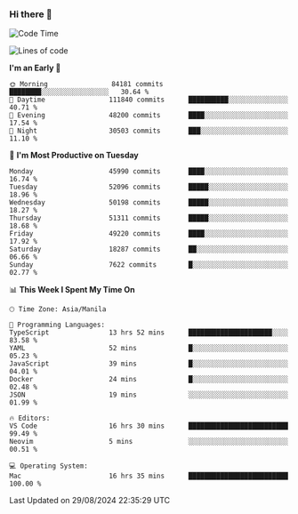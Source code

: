 ### Hi there 👋

<!--START_SECTION:waka-->
![Code Time](http://img.shields.io/badge/Code%20Time-5%2C486%20hrs%2015%20mins-blue)

![Lines of code](https://img.shields.io/badge/From%20Hello%20World%20I%27ve%20Written-120.2%20million%20lines%20of%20code-blue)

**I'm an Early 🐤** 

```text
🌞 Morning                84181 commits       ████████░░░░░░░░░░░░░░░░░   30.64 % 
🌆 Daytime                111840 commits      ██████████░░░░░░░░░░░░░░░   40.71 % 
🌃 Evening                48200 commits       ████░░░░░░░░░░░░░░░░░░░░░   17.54 % 
🌙 Night                  30503 commits       ███░░░░░░░░░░░░░░░░░░░░░░   11.10 % 
```
📅 **I'm Most Productive on Tuesday** 

```text
Monday                   45990 commits       ████░░░░░░░░░░░░░░░░░░░░░   16.74 % 
Tuesday                  52096 commits       █████░░░░░░░░░░░░░░░░░░░░   18.96 % 
Wednesday                50198 commits       █████░░░░░░░░░░░░░░░░░░░░   18.27 % 
Thursday                 51311 commits       █████░░░░░░░░░░░░░░░░░░░░   18.68 % 
Friday                   49220 commits       ████░░░░░░░░░░░░░░░░░░░░░   17.92 % 
Saturday                 18287 commits       ██░░░░░░░░░░░░░░░░░░░░░░░   06.66 % 
Sunday                   7622 commits        █░░░░░░░░░░░░░░░░░░░░░░░░   02.77 % 
```


📊 **This Week I Spent My Time On** 

```text
🕑︎ Time Zone: Asia/Manila

💬 Programming Languages: 
TypeScript               13 hrs 52 mins      █████████████████████░░░░   83.58 % 
YAML                     52 mins             █░░░░░░░░░░░░░░░░░░░░░░░░   05.23 % 
JavaScript               39 mins             █░░░░░░░░░░░░░░░░░░░░░░░░   04.01 % 
Docker                   24 mins             █░░░░░░░░░░░░░░░░░░░░░░░░   02.48 % 
JSON                     19 mins             ░░░░░░░░░░░░░░░░░░░░░░░░░   01.99 % 

🔥 Editors: 
VS Code                  16 hrs 30 mins      █████████████████████████   99.49 % 
Neovim                   5 mins              ░░░░░░░░░░░░░░░░░░░░░░░░░   00.51 % 

💻 Operating System: 
Mac                      16 hrs 35 mins      █████████████████████████   100.00 % 
```


 Last Updated on 29/08/2024 22:35:29 UTC
<!--END_SECTION:waka-->


<!--
**rad182/rad182** is a ✨ _special_ ✨ repository because its `README.md` (this file) appears on your GitHub profile.

Here are some ideas to get you started:

- 🔭 I’m currently working on ...
- 🌱 I’m currently learning ...
- 👯 I’m looking to collaborate on ...
- 🤔 I’m looking for help with ...
- 💬 Ask me about ...
- 📫 How to reach me: ...
- 😄 Pronouns: ...
- ⚡ Fun fact: ...
-->
